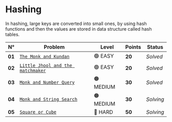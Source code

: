 # Hashing

In hashing, large keys are converted into small ones, by using hash functions and then the values are stored in data structure called hash tables.

| N°     | Problem                                                                          | Level     | Points | Status    |
| ------ | -------------------------------------------------------------------------------- | --------- | ------ | --------- |
| **01** | [`The Monk and Kundan`](./The-Monk-and-Kundan/README.md)                         | 🟢 EASY   | **20** | _Solved_  |
| **02** | [`Little Jhool and the matchmaker`](./Little-Jhool-and-the-Matchmaker/README.md) | 🟢 EASY   | **20** | _Solved_  |
| **03** | [`Monk and Number Query`](./Monk-and-Number-Query/README.md)                     | 🟠 MEDIUM | **30** | _Solved_  |
| **04** | [`Monk and String Search`](./Monk-and-String-Search/README.md)                   | 🟠 MEDIUM | **30** | _Solving_ |
| **05** | [`Square or Cube`](./Square-or-Cube/README.md)                                   | 🔴 HARD   | **50** | _Solving_ |

